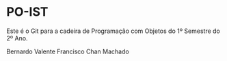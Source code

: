 # PO-IST

Este é o Git para a cadeira de Programação com Objetos do 1º Semestre do 2º Ano.

Bernardo Valente 
Francisco Chan Machado
